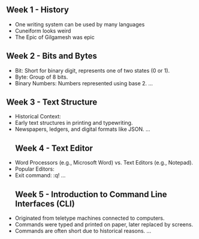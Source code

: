 ## Week 1 - History
- One writing system can be used by many languages
- Cuneiform looks weird
- The Epic of Gilgamesh was epic
## Week 2 - Bits and Bytes
- Bit: Short for binary digit, represents one of two states (0 or 1).
- Byte: Group of 8 bits.
- Binary Numbers: Numbers represented using base 2.
...
## Week 3 - Text Structure
- Historical Context:
- Early text structures in printing and typewriting.
- Newspapers, ledgers, and digital formats like JSON.
...
  ## Week 4 - Text Editor
- Word Processors (e.g., Microsoft Word) vs. Text Editors (e.g., Notepad).
- Popular Editors:
- Exit command: :q!
...
  ## Week 5 - Introduction to Command Line Interfaces (CLI)
- Originated from teletype machines connected to computers.
- Commands were typed and printed on paper, later replaced by screens.
- Commands are often short due to historical reasons.
...

